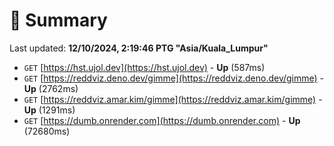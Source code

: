 # 📖 Summary
Last updated: **12/10/2024, 2:19:46 PTG "Asia/Kuala_Lumpur"**

- `GET` [https://hst.ujol.dev](https://hst.ujol.dev) - **Up** (587ms)
- `GET` [https://reddviz.deno.dev/gimme](https://reddviz.deno.dev/gimme) - **Up** (2762ms)
- `GET` [https://reddviz.amar.kim/gimme](https://reddviz.amar.kim/gimme) - **Up** (1291ms)
- `GET` [https://dumb.onrender.com](https://dumb.onrender.com) - **Up** (72680ms)
